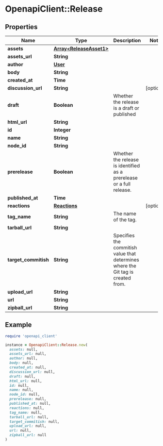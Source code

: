 # OpenapiClient::Release

## Properties

| Name | Type | Description | Notes |
| ---- | ---- | ----------- | ----- |
| **assets** | [**Array&lt;ReleaseAsset1&gt;**](ReleaseAsset1.md) |  |  |
| **assets_url** | **String** |  |  |
| **author** | [**User**](User.md) |  |  |
| **body** | **String** |  |  |
| **created_at** | **Time** |  |  |
| **discussion_url** | **String** |  | [optional] |
| **draft** | **Boolean** | Whether the release is a draft or published |  |
| **html_url** | **String** |  |  |
| **id** | **Integer** |  |  |
| **name** | **String** |  |  |
| **node_id** | **String** |  |  |
| **prerelease** | **Boolean** | Whether the release is identified as a prerelease or a full release. |  |
| **published_at** | **Time** |  |  |
| **reactions** | [**Reactions**](Reactions.md) |  | [optional] |
| **tag_name** | **String** | The name of the tag. |  |
| **tarball_url** | **String** |  |  |
| **target_commitish** | **String** | Specifies the commitish value that determines where the Git tag is created from. |  |
| **upload_url** | **String** |  |  |
| **url** | **String** |  |  |
| **zipball_url** | **String** |  |  |

## Example

```ruby
require 'openapi_client'

instance = OpenapiClient::Release.new(
  assets: null,
  assets_url: null,
  author: null,
  body: null,
  created_at: null,
  discussion_url: null,
  draft: null,
  html_url: null,
  id: null,
  name: null,
  node_id: null,
  prerelease: null,
  published_at: null,
  reactions: null,
  tag_name: null,
  tarball_url: null,
  target_commitish: null,
  upload_url: null,
  url: null,
  zipball_url: null
)
```

